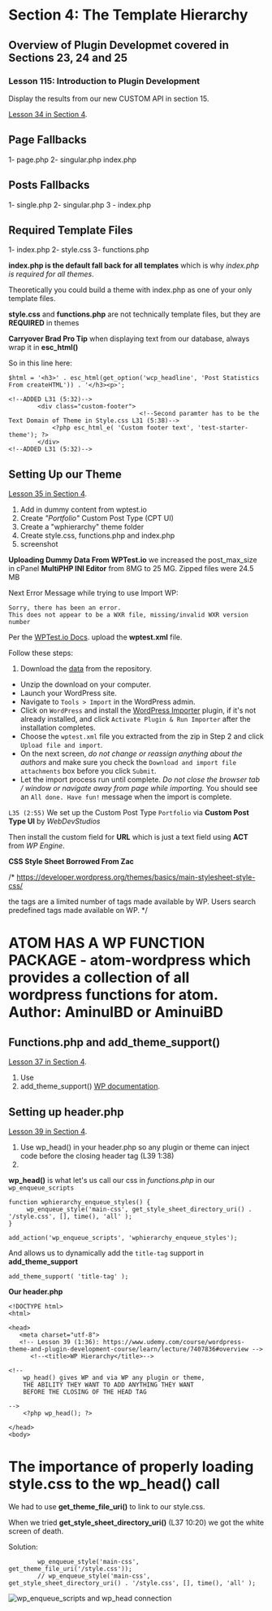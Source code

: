# Section 4: The Template Hierarchy

## Overview of Plugin Developmet covered in Sections 23, 24 and 25 

### Lesson 115: Introduction to Plugin Development

Display the results from our new CUSTOM API in section 15.


[Lesson 34 in Section 4](https://www.udemy.com/course/wordpress-theme-and-plugin-development-course/learn/lecture/7407820#overview).


## Page Fallbacks
1- page.php
2- singular.php
index.php


## Posts Fallbacks
1- single.php
2- singular.php
3 - index.php

## Required Template Files
1- index.php
2- style.css
3- functions.php

**index.php is the default fall back for all templates** which is why _index.php is required for all themes_. 

Theoretically you could build a theme with index.php as one of your only template files.

**style.css** and **functions.php** are not technically template files, but they are **REQUIRED** in themes



**Carryover Brad Pro Tip** when displaying text from our database, always wrap it in **esc_html()**

So in this line here: 
```
$html = '<h3>' . esc_html(get_option('wcp_headline', 'Post Statistics From createHTML')) . '</h3><p>';
```



```
<!--ADDED L31 (5:32)-->
		<div class="custom-footer">
		                            <!--Second paramter has to be the Text Domain of Theme in Style.css L31 (5:38)-->
		    <?php esc_html_e( 'Custom footer text', 'test-starter-theme'); ?>
		</div>
<!--ADDED L31 (5:32)-->	
```


## Setting Up our Theme

[Lesson 35 in Section 4](https://www.udemy.com/course/wordpress-theme-and-plugin-development-course/learn/lecture/7407822#overview).

1. Add in dummy content from wptest.io
2. Create _"Portfolio"_ Custom Post Type (CPT UI)
3. Create a "wphierarchy" theme folder
4. Create style.css, functions.php and index.php
5. screenshot


**Uploading Dummy Data From WPTest.io** we increased the post_max_size in cPanel **MultiPHP INI Editor** from 8MG to 25 MG. 
Zipped files were 24.5 MB

Next Error Message while trying to use Import WP: 
```
Sorry, there has been an error.
This does not appear to be a WXR file, missing/invalid WXR version number
```

Per the [WPTest.io Docs](https://github.com/poststatus/wptest/blob/master/README.md). upload the **wptest.xml** file.

Follow these steps: 
1. Download the [data](https://github.com/manovotny/wptest/archive/master.zip) from the repository.
- Unzip the download on your computer.
- Launch your WordPress site.
- Navigate to `Tools > Import` in the WordPress admin.
- Click on `WordPress` and install the [WordPress Importer](http://wordpress.org/extend/plugins/wordpress-importer/) plugin, if it's not already installed, and click `Activate Plugin & Run Importer` after the installation completes.
- Choose the `wptest.xml` file you extracted from the zip in Step 2 and click `Upload file and import`.
- On the next screen, *do not change or reassign anything about the authors* and make sure you check the `Download and import file attachments` box before you click `Submit`.
- Let the import process run until complete. *Do not close the browser tab / window or navigate away from page while importing.* You should see an `All done. Have fun!` message when the import is complete.



`L35 (2:55)` We set up the Custom Post Type `Portfolio` via **Custom Post Type UI** by _WebDevStudios_

Then install the custom field for **URL** which is just a text field using **ACT** from *WP Engine*. 



**CSS Style Sheet Borrowed From Zac**


/* https://developer.wordpress.org/themes/basics/main-stylesheet-style-css/  

the tags are a limited number of tags made available by WP. Users search predefined tags made available on WP.
*/

# ATOM HAS A WP FUNCTION PACKAGE - atom-wordpress which provides a collection of all wordpress functions for atom. Author: AminulBD or AminuiBD 



## Functions.php and add_theme_support()

[Lesson 37 in Section 4](#).

1. Use 
2. add_theme_support() [WP documentation](#).



## Setting up header.php

[Lesson 39 in Section 4](https://www.udemy.com/course/wordpress-theme-and-plugin-development-course/learn/lecture/7407836#overview).

1. Use wp_head() in your header.php so any plugin or theme can inject code before the closing header tag (L39 1:38)
2. 


**wp_head()** is what let's us call our css in _functions.php_ in our `wp_enqueue_scripts`

```
function wphierarchy_enqueue_styles() {
     wp_enqueue_style('main-css', get_style_sheet_directory_uri() . '/style.css', [], time(), 'all' );  
}

add_action('wp_enqueue_scripts', 'wphierarchy_enqueue_styles');

```

And allows us to dynamically add the `title-tag` support in **add_theme_support**

```
add_theme_support( 'title-tag' ); 

```

**Our header.php**

```
<!DOCTYPE html>
<html>

<head>
   <meta charset="utf-8">
   <!-- Lesson 39 (1:36): https://www.udemy.com/course/wordpress-theme-and-plugin-development-course/learn/lecture/7407836#overview -->
      <!--<title>WP Hierarchy</title>-->
      
<!--
    wp_head() gives WP and via WP any plugin or theme,  
    THE ABILITY THEY WANT TO ADD ANYTHING THEY WANT 
    BEFORE THE CLOSING OF THE HEAD TAG

-->
    <?php wp_head(); ?>
 
</head>
<body>

```


# The importance of properly loading style.css to the wp_head() call

We had to use **get_theme_file_uri()** to link to our style.css. 

When we tried **get_style_sheet_directory_uri()** (L37 10:20) we got the white screen of death.

Solution: 
```
        wp_enqueue_style('main-css', get_theme_file_uri('/style.css'));
        // wp_enqueue_style('main-css', get_style_sheet_directory_uri() . '/style.css', [], time(), 'all' ); 
```

![wp_enqueue_scripts and wp_head connection](https://i.imgur.com/3MKwsR8.png)